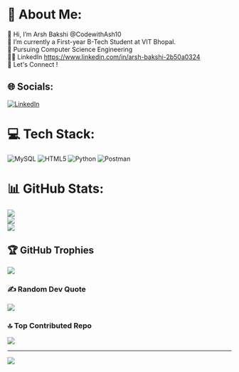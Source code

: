 # 💫 About Me:
👋 Hi, I’m Arsh Bakshi @CodewithAsh10<br>🔭 I’m currently a First-year B-Tech Student at VIT Bhopal.<br>🌱 Pursuing Computer Science Engineering<br>🧑‍💻 LinkedIn https://www.linkedin.com/in/arsh-bakshi-2b50a0324<br>🤝 Let's Connect !<br>


## 🌐 Socials:
[![LinkedIn](https://img.shields.io/badge/LinkedIn-%230077B5.svg?logo=linkedin&logoColor=white)](https://linkedin.com/in/arsh-bakshi-2b50a0324) 

# 💻 Tech Stack:
![MySQL](https://img.shields.io/badge/mysql-4479A1.svg?style=for-the-badge&logo=mysql&logoColor=white) ![HTML5](https://img.shields.io/badge/html5-%23E34F26.svg?style=for-the-badge&logo=html5&logoColor=white) ![Python](https://img.shields.io/badge/python-3670A0?style=for-the-badge&logo=python&logoColor=ffdd54) ![Postman](https://img.shields.io/badge/Postman-FF6C37?style=for-the-badge&logo=postman&logoColor=white)
# 📊 GitHub Stats:
![](https://github-readme-stats.vercel.app/api?username=CodewithAsh10&theme=tokyonight&hide_border=false&include_all_commits=true)<br/>
![](https://github-readme-streak-stats.herokuapp.com/?user=CodewithAsh10&theme=tokyonight&hide_border=false)<br/>
![](https://github-readme-stats.vercel.app/api/top-langs/?username=CodewithAsh10&theme=tokyonight&hide_border=false&include_all_commits=true&layout=compact)

## 🏆 GitHub Trophies
![](https://github-profile-trophy.vercel.app/?username=CodewithAsh10&theme=blue_navy&no-frame=false&no-bg=false&margin-w=4)

### ✍️ Random Dev Quote
![](https://quotes-github-readme.vercel.app/api?type=horizontal&theme=dark)

### 🔝 Top Contributed Repo
![](https://github-contributor-stats.vercel.app/api?username=CodewithAsh10&limit=5&theme=blue_navy&combine_all_yearly_contributions=true)

---
[![](https://visitcount.itsvg.in/api?id=CodewithAsh10&icon=5&color=1)](https://visitcount.itsvg.in)

<!-- Proudly created with GPRM ( https://gprm.itsvg.in ) -->
